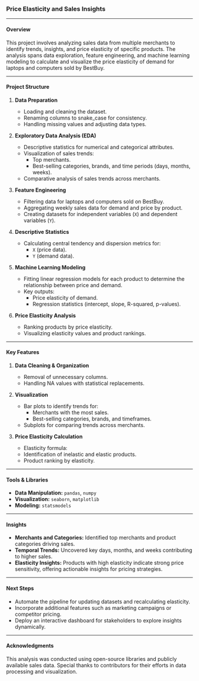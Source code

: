 ### **Price Elasticity and Sales Insights**

---

#### **Overview**

This project involves analyzing sales data from multiple merchants to identify trends, insights, and price elasticity of specific products. The analysis spans data exploration, feature engineering, and machine learning modeling to calculate and visualize the price elasticity of demand for laptops and computers sold by BestBuy.

---

#### **Project Structure**

1. **Data Preparation**
   - Loading and cleaning the dataset.
   - Renaming columns to snake_case for consistency.
   - Handling missing values and adjusting data types.

2. **Exploratory Data Analysis (EDA)**
   - Descriptive statistics for numerical and categorical attributes.
   - Visualization of sales trends:
     - Top merchants.
     - Best-selling categories, brands, and time periods (days, months, weeks).
   - Comparative analysis of sales trends across merchants.

3. **Feature Engineering**
   - Filtering data for laptops and computers sold on BestBuy.
   - Aggregating weekly sales data for demand and price by product.
   - Creating datasets for independent variables (`X`) and dependent variables (`Y`).

4. **Descriptive Statistics**
   - Calculating central tendency and dispersion metrics for:
     - `X` (price data).
     - `Y` (demand data).

5. **Machine Learning Modeling**
   - Fitting linear regression models for each product to determine the relationship between price and demand.
   - Key outputs:
     - Price elasticity of demand.
     - Regression statistics (intercept, slope, R-squared, p-values).

6. **Price Elasticity Analysis**
   - Ranking products by price elasticity.
   - Visualizing elasticity values and product rankings.

---

#### **Key Features**

1. **Data Cleaning & Organization**
   - Removal of unnecessary columns.
   - Handling NA values with statistical replacements.

2. **Visualization**
   - Bar plots to identify trends for:
     - Merchants with the most sales.
     - Best-selling categories, brands, and timeframes.
   - Subplots for comparing trends across merchants.

3. **Price Elasticity Calculation**
   - Elasticity formula: 
   - Identification of inelastic and elastic products.
   - Product ranking by elasticity.

---

#### **Tools & Libraries**

- **Data Manipulation:** `pandas`, `numpy`
- **Visualization:** `seaborn`, `matplotlib`
- **Modeling:** `statsmodels`

---

#### **Insights**

- **Merchants and Categories:** Identified top merchants and product categories driving sales.
- **Temporal Trends:** Uncovered key days, months, and weeks contributing to higher sales.
- **Elasticity Insights:** Products with high elasticity indicate strong price sensitivity, offering actionable insights for pricing strategies.

---

#### **Next Steps**

- Automate the pipeline for updating datasets and recalculating elasticity.
- Incorporate additional features such as marketing campaigns or competitor pricing.
- Deploy an interactive dashboard for stakeholders to explore insights dynamically. 

---

#### **Acknowledgments**

This analysis was conducted using open-source libraries and publicly available sales data. Special thanks to contributors for their efforts in data processing and visualization.
